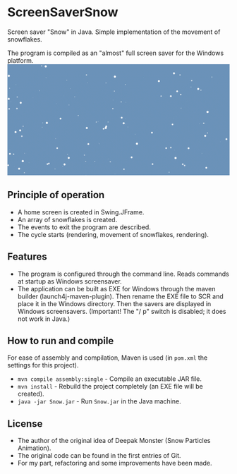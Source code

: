 # ScreenSaverSnow
Screen saver "Snow" in Java. Simple implementation of the movement of snowflakes.

The program is compiled as an "almost" full screen saver for the Windows platform.
![Project illustration](https://github.com/sergej-shugajev/ScreenSaverSnow/blob/master/preview.gif)

## Principle of operation
- A home screen is created in Swing.JFrame.
- An array of snowflakes is created.
- The events to exit the program are described.
- The cycle starts (rendering, movement of snowflakes, rendering).

## Features
- The program is configured through the command line. Reads commands at startup as Windows screensaver.
- The application can be built as EXE for Windows through the maven builder (launch4j-maven-plugin). Then rename the EXE file to SCR and place it in the Windows directory. Then the savers are displayed in Windows screensavers. (Important! The "/ p" switch is disabled; it does not work in Java.)

## How to run and compile
For ease of assembly and compilation, Maven is used (in `pom.xml` the settings for this project).
- `mvn compile assembly:single` - Compile an executable JAR file.
- `mvn install` - Rebuild the project completely (an EXE file will be created).
- `java -jar Snow.jar` - Run `Snow.jar` in the Java machine.

## License
- The author of the original idea of Deepak Monster (Snow Particles Animation).
- The original code can be found in the first entries of Git.
- For my part, refactoring and some improvements have been made.
